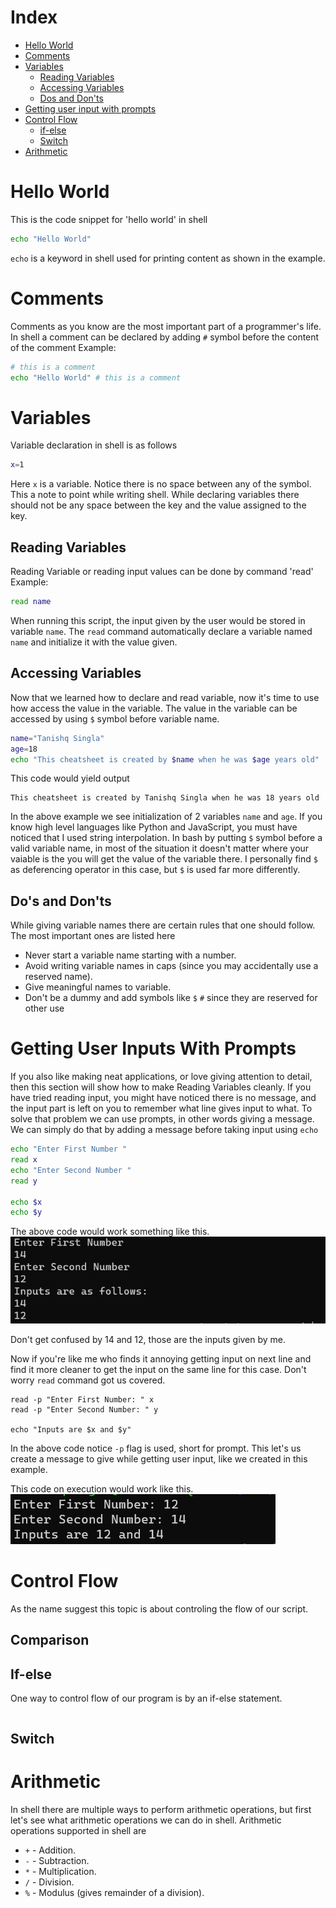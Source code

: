 ﻿# Index
- [Hello World](#Hello-World)
- [Comments](#Comments)
- [Variables](#Variables)
  - [Reading Variables](#Reading-Variables)
  - [Accessing Variables](#Accessing-Variables)
  - [Dos and Don'ts](#Do's-and-Dont's)
- [Getting user input with prompts](#Getting-User-Inputs-With-prompts)
- [Control Flow](#Control-Flow)
  - [if-else](#If-else)
  - [Switch](#Switch)
- [Arithmetic](#Arithmetic)
# Hello World
This is the code snippet for 'hello world' in shell

```bash
echo "Hello World"
```
`echo` is a keyword in shell used for printing content as shown in the example.

# Comments
Comments as you know are the most important part of a programmer's life.
In shell a comment can be declared by adding `#` symbol before the content of the comment
Example:
```bash
# this is a comment
echo "Hello World" # this is a comment
```


# Variables
Variable declaration in shell is as follows
```bash
x=1
```
Here `x` is a variable. Notice there is no space between any of the symbol.
This a note to point while writing shell. While declaring variables there should not be any space between the key and the value assigned to the key.

## Reading Variables
Reading Variable or reading input values can be done by command 'read'
Example:
```bash
read name
```
When running this script, the input given by the user would be stored in variable `name`. The `read` command automatically declare a variable named `name` and initialize it with the value given.

## Accessing Variables
Now that we learned how to declare and read variable, now it's time to use how access the value in the variable.
The value in the variable can be accessed by using `$` symbol before variable name.
```bash
name="Tanishq Singla"
age=18
echo "This cheatsheet is created by $name when he was $age years old"
```
This code would yield output
```
This cheatsheet is created by Tanishq Singla when he was 18 years old
```
In the above example we see initialization of 2 variables `name` and `age`.
If you know high level languages like Python and JavaScript, you must have noticed that I used string interpolation.
In bash by putting `$` symbol before a valid variable name, in most of the situation it doesn't matter where your vaiable is the you will get the value of the variable there.
I personally find `$` as deferencing operator in this case, but `$` is used far more differently.


## Do's and Don'ts
While giving variable names there are certain rules that one should follow.
The most important ones are listed here
- Never start a variable name starting with a number.
- Avoid writing variable names in caps (since you may accidentally use a reserved name).
- Give meaningful names to variable.
- Don't be a dummy and add symbols like `$` `#` since they are reserved for other use
# Getting User Inputs With Prompts
If you also like making neat applications, or love giving attention to detail, then this section will show how to make Reading Variables cleanly.
If you have tried reading input, you might have noticed there is no message, and the input part is left on you to remember what line gives input to what.
To solve that problem we can use prompts, in other words giving a message. We can simply do that by adding a message before taking input using `echo`
```bash
echo "Enter First Number "
read x
echo "Enter Second Number "
read y

echo $x
echo $y
```
The above code would work something like this.
![Screenshot 1](Images/scrsht1.png)

Don't get confused by 14 and 12, those are the inputs given by me.

Now if you're like me who finds it annoying getting input on next line and find it more cleaner to get the input on the same line for this case.
Don't worry `read` command got us covered.
```
read -p "Enter First Number: " x
read -p "Enter Second Number: " y

echo "Inputs are $x and $y"
```
In the above code notice `-p` flag is used, short for prompt. This let's us create a message to give while getting user input, like we created in this example.

This code on execution would work like this.
&nbsp;
![Screenshot 2](Images/scrsht2.png)

# Control Flow
As the name suggest this topic is about controling the flow of our script. 


## Comparison
## If-else
One way to control flow of our program is by an if-else statement. 
```bash
```

## Switch


# Arithmetic
In shell there are multiple ways to perform arithmetic operations, but first let's see what arithmetic operations we can do in shell.
Arithmetic operations supported in shell are
- `+` - Addition.
- `-` - Subtraction.
- `*` - Multiplication.
- `/` - Division.
- `%` - Modulus (gives remainder of a division).

